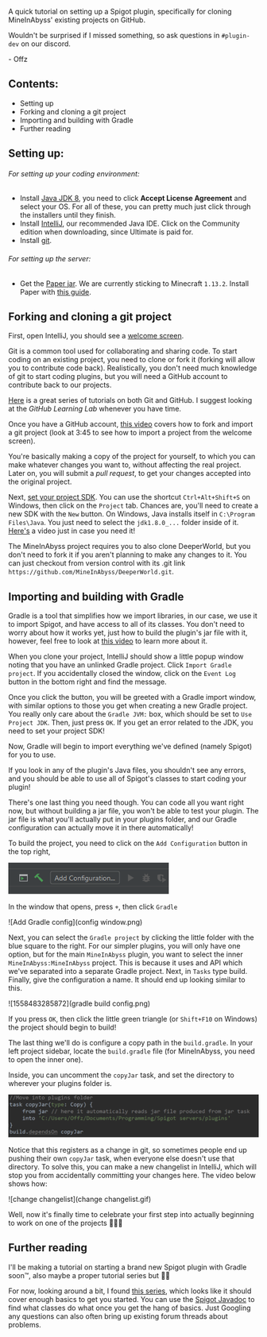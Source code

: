 A quick tutorial on setting up a Spigot plugin, specifically for cloning MineInAbyss' existing projects on GitHub. 

Wouldn't be surprised if I missed something, so ask questions in `#plugin-dev` on our discord. 

\- Offz

## Contents:

* Setting up
* Forking and cloning a git project
* Importing and building with Gradle
* Further reading

## Setting up:

###### For setting up your coding environment:

* Install [Java JDK 8](https://www.oracle.com/technetwork/java/javase/downloads/jdk8-downloads-2133151.html), you need to click **Accept License Agreement** and select your OS. For all of these, you can pretty much just click through the installers until they finish.
* Install [IntelliJ](https://www.jetbrains.com/idea/), our recommended Java IDE. Click on the Community edition when downloading, since Ultimate is paid for.
* Install [git](https://git-scm.com/downloads).

###### For setting up the server:

* Get the [Paper jar](https://papermc.io/downloads#Paper-1.13). We are currently sticking to Minecraft `1.13.2`. Install Paper with [this guide](https://paper.readthedocs.io/en/stable/server/getting-started.html).



## Forking and cloning a git project

First, open IntelliJ, you should see a [welcome screen](https://www.jetbrains.com/help/idea/welcome-screen.html).

Git is a common tool used for collaborating and sharing code. To start coding on an existing project, you need to clone or fork it (forking will allow you to contribute code back). Realistically, you don't need much knowledge of git to start coding plugins, but you will need a GitHub account to contribute back to our projects.

[Here](https://try.github.io/) is a great series of tutorials on both Git and GitHub. I suggest looking at the *GitHub Learning Lab* whenever you have time.

Once you have a GitHub account, [this video](https://youtu.be/lyiBnyPPnG4) covers how to fork and import a git project (look at 3:45 to see how to import a project from the welcome screen). 

You're basically making a copy of the project for yourself, to which you can make whatever changes you want to, without affecting the real project. Later on, you will submit a *pull request*, to get your changes accepted into the original project.

Next, [set your project SDK](https://www.jetbrains.com/help/idea/sdk.html). You can use the shortcut `Ctrl+Alt+Shift+S` on Windows, then click on the `Project` tab. Chances are, you'll need to create a new SDK with the `New` button. On Windows, Java installs itself in `C:\Program Files\Java`. You just need to select the `jdk1.8.0_...` folder inside of it. [Here's](https://www.youtube.com/watch?v=eqpBTw5dO9w) a video just in case you need it!

The MineInAbyss project requires you to also clone DeeperWorld, but you don't need to fork it if you aren't planning to make any changes to it. You can just checkout from version control with its .git link `https://github.com/MineInAbyss/DeeperWorld.git`.

## Importing and building with Gradle

Gradle is a tool that simplifies how we import libraries, in our case, we use it to import Spigot, and have access to all of its classes. You don't need to worry about how it works yet, just how to build the plugin's jar file with it, however, feel free to look at [this video](https://www.youtube.com/watch?v=JwPYjnhah3g) to learn more about it.

When you clone your project, IntelliJ should show a little popup window noting that you have an unlinked Gradle project. Click `Import Gradle project`. If you accidentally closed the window, click on the `Event Log` button in the bottom right and find the message.

Once you click the button, you will be greeted with a Gradle import window, with similar options to those you get when creating a new Gradle project. You really only care about the `Gradle JVM:` box, which should be set to `Use Project JDK`. Then, just press `OK`. If you get an error related to the JDK, you need to set your project SDK!

Now, Gradle will begin to import everything we've defined (namely Spigot) for you to use.

If you look in any of the plugin's Java files, you shouldn't see any errors, and you should be able to use all of Spigot's classes to start coding your plugin!

There's one last thing you need though. You can code all you want right now, but without building a jar file, you won't be able to test your plugin. The jar file is what you'll actually put in your plugins folder, and our Gradle configuration can actually move it in there automatically!

To build the project, you need to click on the `Add Configuration` button in the top right, 

![Add configuration](add-config.png)

In the window that opens, press `+`, then click `Gradle`

![Add Gradle config](config window.png)

Next, you can select the `Gradle project` by clicking the little folder with the blue square to the right. For our simpler plugins, you will only have one option, but for the main `MineInAbyss` plugin, you want to select the inner `MineInAbyss:MineInAbyss` project. This is because it uses and API which we've separated into a separate Gradle project. Next, in `Tasks` type build. Finally, give the configuration a name. It should end up looking similar to this.

![1558483285872](gradle build config.png)

If you press `OK`, then click the little green triangle (or `Shift+F10` on Windows) the project should begin to build!

The last thing we'll do is configure a copy path in the `build.gradle`. In your left project sidebar, locate the `build.gradle` file (for MineInAbyss, you need to open the inner one).

Inside, you can uncomment the `copyJar` task, and set the directory to wherever your plugins folder is.

![1558483593031](copyJar.png)

Notice that this registers as a change in git, so sometimes people end up pushing their own `copyJar` task, when everyone else doesn't use that directory. To solve this, you can make a new changelist in IntelliJ, which will stop you from accidentally committing your changes here. The video below shows how:

![change changelist](change changelist.gif)



Well, now it's finally time to celebrate your first step into actually beginning to work on one of the projects :tada::tada::tada:

## Further reading​​

I'll be making a tutorial on starting a brand new Spigot plugin with Gradle soon:tm:, also maybe a proper tutorial series but :man_shrugging:

For now, looking around a bit, I found [this series](https://www.youtube.com/watch?v=ZlWkKnNiO-0&list=PLdnyVeMcpY7-d7w7QVJ9dTlBoxb4xt_aN&index=4), which looks like it should cover enough basics to get you started. You can use the [Spigot Javadoc](https://hub.spigotmc.org/javadocs/spigot/index.html?overview-summary.html) to find what classes do what once you get the hang of basics. Just Googling any questions can also often bring up existing forum threads about problems.